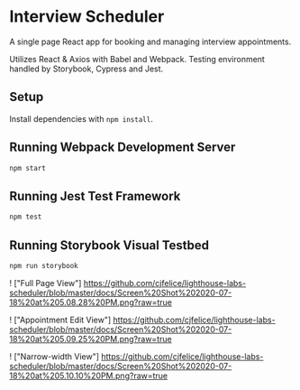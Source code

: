 # Interview Scheduler

A single page React app for booking and managing interview appointments.

Utilizes React & Axios with Babel and Webpack. Testing environment handled by Storybook, Cypress and Jest.

## Setup

Install dependencies with `npm install`.

## Running Webpack Development Server

```sh
npm start
```

## Running Jest Test Framework

```sh
npm test
```

## Running Storybook Visual Testbed

```sh
npm run storybook
```
! ["Full Page View"] https://github.com/cjfelice/lighthouse-labs-scheduler/blob/master/docs/Screen%20Shot%202020-07-18%20at%205.08.28%20PM.png?raw=true


! ["Appointment Edit View"] https://github.com/cjfelice/lighthouse-labs-scheduler/blob/master/docs/Screen%20Shot%202020-07-18%20at%205.09.25%20PM.png?raw=true


! ["Narrow-width View"] https://github.com/cjfelice/lighthouse-labs-scheduler/blob/master/docs/Screen%20Shot%202020-07-18%20at%205.10.10%20PM.png?raw=true
